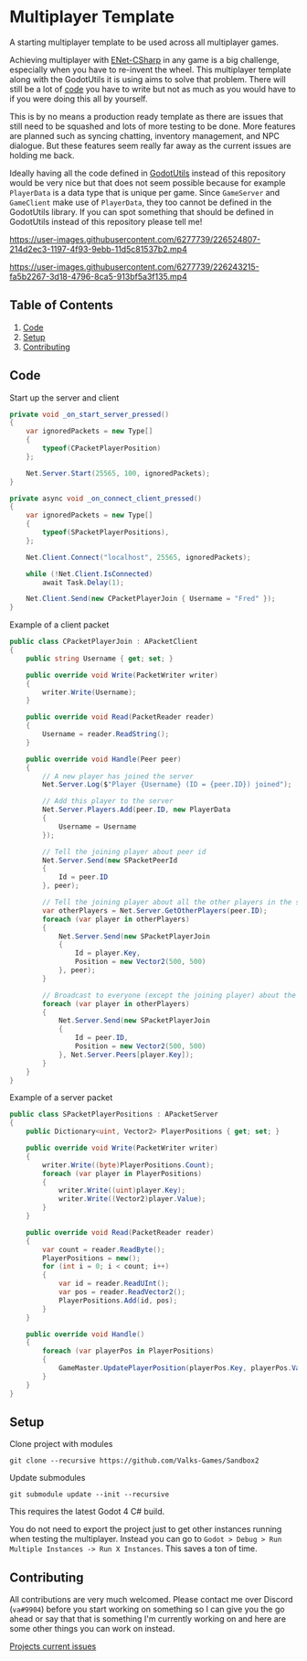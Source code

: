 # Multiplayer Template
A starting multiplayer template to be used across all multiplayer games.

Achieving multiplayer with [ENet-CSharp](https://github.com/SoftwareGuy/ENet-CSharp) in any game is a big challenge, especially when you have to re-invent the wheel. This multiplayer template along with the GodotUtils it is using aims to solve that problem. There will still be a lot of [code](#code) you have to write but not as much as you would have to if you were doing this all by yourself.

This is by no means a production ready template as there are issues that still need to be squashed and lots of more testing to be done. More features are planned such as syncing chatting, inventory management, and NPC dialogue. But these features seem really far away as the current issues are holding me back.

Ideally having all the code defined in [GodotUtils](https://github.com/Valks-Games/GodotUtils) instead of this repository would be very nice but that does not seem possible because for example `PlayerData` is a data type that is unique per game. Since `GameServer` and `GameClient` make use of `PlayerData`, they too cannot be defined in the GodotUtils library. If you can spot something that should be defined in GodotUtils instead of this repository please tell me!

https://user-images.githubusercontent.com/6277739/226524807-214d2ec3-1197-4f93-9ebb-11d5c81537b2.mp4

https://user-images.githubusercontent.com/6277739/226243215-fa5b2267-3d18-4796-8ca5-913bf5a3f135.mp4

## Table of Contents
1. [Code](#code)
2. [Setup](#setup)
3. [Contributing](#contributing)

## Code
Start up the server and client
```cs
private void _on_start_server_pressed()
{
    var ignoredPackets = new Type[]
    {
        typeof(CPacketPlayerPosition)
    };

    Net.Server.Start(25565, 100, ignoredPackets);
}

private async void _on_connect_client_pressed()
{
    var ignoredPackets = new Type[]
    {
        typeof(SPacketPlayerPositions),
    };

    Net.Client.Connect("localhost", 25565, ignoredPackets);

    while (!Net.Client.IsConnected)
        await Task.Delay(1);

    Net.Client.Send(new CPacketPlayerJoin { Username = "Fred" });
}
```

Example of a client packet
```cs
public class CPacketPlayerJoin : APacketClient
{
    public string Username { get; set; }

    public override void Write(PacketWriter writer)
    {
        writer.Write(Username);
    }

    public override void Read(PacketReader reader)
    {
        Username = reader.ReadString();
    }

    public override void Handle(Peer peer)
    {
        // A new player has joined the server
        Net.Server.Log($"Player {Username} (ID = {peer.ID}) joined");

        // Add this player to the server
        Net.Server.Players.Add(peer.ID, new PlayerData
        {
            Username = Username
        });

        // Tell the joining player about peer id
        Net.Server.Send(new SPacketPeerId
        {
            Id = peer.ID
        }, peer);

        // Tell the joining player about all the other players in the server
        var otherPlayers = Net.Server.GetOtherPlayers(peer.ID);
        foreach (var player in otherPlayers)
        {
            Net.Server.Send(new SPacketPlayerJoin
            {
                Id = player.Key,
                Position = new Vector2(500, 500)
            }, peer);
        }

        // Broadcast to everyone (except the joining player) about the joining player
        foreach (var player in otherPlayers)
        {
            Net.Server.Send(new SPacketPlayerJoin
            {
                Id = peer.ID,
                Position = new Vector2(500, 500)
            }, Net.Server.Peers[player.Key]);
        }
    }
}
```

Example of a server packet
```cs
public class SPacketPlayerPositions : APacketServer
{
    public Dictionary<uint, Vector2> PlayerPositions { get; set; }

    public override void Write(PacketWriter writer)
    {
        writer.Write((byte)PlayerPositions.Count);
        foreach (var player in PlayerPositions)
        {
            writer.Write((uint)player.Key);
            writer.Write((Vector2)player.Value);
        }
    }

    public override void Read(PacketReader reader)
    {
        var count = reader.ReadByte();
        PlayerPositions = new();
        for (int i = 0; i < count; i++)
        {
            var id = reader.ReadUInt();
            var pos = reader.ReadVector2();
            PlayerPositions.Add(id, pos);
        }
    }

    public override void Handle()
    {
        foreach (var playerPos in PlayerPositions)
        {
            GameMaster.UpdatePlayerPosition(playerPos.Key, playerPos.Value);
        }
    }
}
```

## Setup
Clone project with modules
```
git clone --recursive https://github.com/Valks-Games/Sandbox2
```

Update submodules
```
git submodule update --init --recursive
```

This requires the latest Godot 4 C# build.

You do not need to export the project just to get other instances running when testing the multiplayer. Instead you can go to `Godot > Debug > Run Multiple Instances -> Run X Instances`. This saves a ton of time.

## Contributing
All contributions are very much welcomed. Please contact me over Discord (`va#9904`) before you start working on something so I can give you the go ahead or say that that is something I'm currently working on and here are some other things you can work on instead.

[Projects current issues](https://github.com/Valks-Games/Multiplayer-Template/issues)
